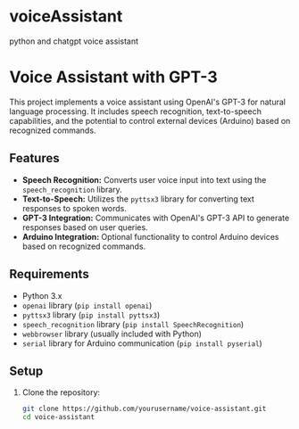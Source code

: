 # voiceAssistant
python and chatgpt voice assistant

# Voice Assistant with GPT-3

This project implements a voice assistant using OpenAI's GPT-3 for natural language processing. It includes speech recognition, text-to-speech capabilities, and the potential to control external devices (Arduino) based on recognized commands.

## Features

- **Speech Recognition:** Converts user voice input into text using the `speech_recognition` library.
- **Text-to-Speech:** Utilizes the `pyttsx3` library for converting text responses to spoken words.
- **GPT-3 Integration:** Communicates with OpenAI's GPT-3 API to generate responses based on user queries.
- **Arduino Integration:** Optional functionality to control Arduino devices based on recognized commands.

## Requirements

- Python 3.x
- `openai` library (`pip install openai`)
- `pyttsx3` library (`pip install pyttsx3`)
- `speech_recognition` library (`pip install SpeechRecognition`)
- `webbrowser` library (usually included with Python)
- `serial` library for Arduino communication (`pip install pyserial`)

## Setup

1. Clone the repository:

   ```bash
   git clone https://github.com/yourusername/voice-assistant.git
   cd voice-assistant

